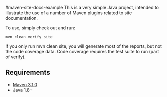 #maven-site-docs-example
This is a very simple Java project, intended to illustrate the use of a number of Maven plugins related to site documentation.

To use, simply check out and run:

``mvn clean verify site
``

If you only run mvn clean site, you will generate most of the reports, but not the code coverage data.
Code coverage requires the test suite to run (part of verify).

## Requirements
- [Maven 3.1.0](http://maven.apache.org/)
- Java 1.8+

